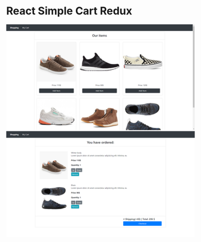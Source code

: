 # React Simple Cart Redux

![CRUD Role](https://github.com/crusherblack/React-Simple-Cart-Redux/blob/master/img.png)
![CRUD Role](https://github.com/crusherblack/React-Simple-Cart-Redux/blob/master/img2.png)



